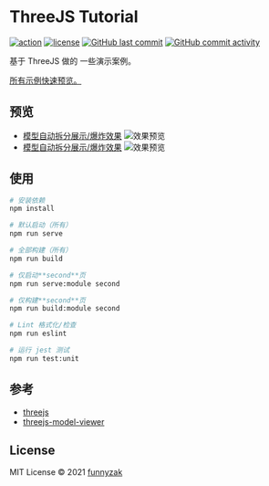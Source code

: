 # ThreeJS Tutorial

[![action][ci-image]][ci-url]
[![license][license-image]][repository-url]
[![GitHub last commit][last-commit-image]][repository-url]
[![GitHub commit activity][commit-activity-image]][repository-url]

基于 ThreeJS 做的 一些演示案例。

[所有示例快速预览。][github-pages-url]

## 预览

- [模型自动拆分展示/爆炸效果](https://funnyzak.github.io/threejs-tutorial/#/tutorial/dismantling2)
  ![效果预览](https://raw.githubusercontent.com/funnyzak/threejs-tutorial/dev/public/assets/imgs/dismantling2.gif)
- [模型自动拆分展示/爆炸效果](https://funnyzak.github.io/threejs-tutorial/#/tutorial/dismantling)
  ![效果预览](https://raw.githubusercontent.com/funnyzak/threejs-tutorial/dev/public/assets/imgs/dismantling.gif)

## 使用

```bash
# 安装依赖
npm install

# 默认启动（所有）
npm run serve

# 全部构建（所有）
npm run build

# 仅启动**second**页
npm run serve:module second

# 仅构建**second**页
npm run build:module second

# Lint 格式化/检查
npm run eslint

# 运行 jest 测试
npm run test:unit
```

## 参考

- [threejs](https://github.com/mrdoob/three.js/tree/master)
- [threejs-model-viewer](https://adjam93.github.io/threejs-model-viewer/#)

## License

MIT License © 2021 [funnyzak](https://github.com/funnyzak)

[ci-image]: https://img.shields.io/github/workflow/status/funnyzak/threejs-tutorial/Release
[ci-url]: https://github.com/funnyzak/threejs-tutorial/actions
[license-image]: https://img.shields.io/github/license/funnyzak/threejs-tutorial.svg?style=flat-square
[repository-url]: https://github.com/funnyzak/threejs-tutorial
[github-pages-image]: https://img.shields.io/github/pages/funnyzak/threejs-tutorial.svg?style=flat-square
[github-pages-url]: https://funnyzak.github.io/threejs-tutorial/
[commit-activity-image]: https://img.shields.io/github/commit-activity/m/funnyzak/threejs-tutorial?style=flat-square
[last-commit-image]: https://img.shields.io/github/last-commit/funnyzak/threejs-tutorial?style=flat-square
